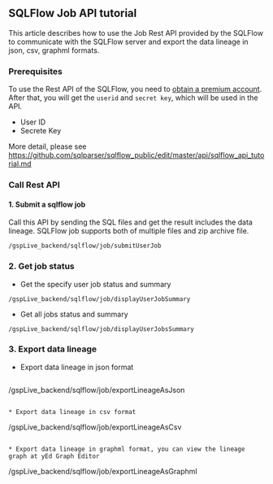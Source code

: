 ## SQLFlow Job API tutorial

This article describes how to use the Job Rest API provided by the SQLFlow to 
communicate with the SQLFlow server and export the data lineage in json, csv, graphml formats.

### Prerequisites
To use the Rest API of the SQLFlow, you need to <a href="https://gudusoft.com">obtain a premium account</a>. 
After that, you will get the `userid` and `secret key`, which will be used in the API.

- User ID
- Secrete Key

More detail, please see https://github.com/sqlparser/sqlflow_public/edit/master/api/sqlflow_api_tutorial.md

### Call Rest API

#### 1. Submit a sqlflow job

Call this API by sending the SQL files and get the result includes the data lineage. SQLFlow job supports both of multiple files and zip archive file.

```
/gspLive_backend/sqlflow/job/submitUserJob
```

### 2. Get job status

 * Get the specify user job status and summary
  ```
  /gspLive_backend/sqlflow/job/displayUserJobSummary
  ```
  
 * Get all jobs status and summary
 ```
 /gspLive_backend/sqlflow/job/displayUserJobsSummary
 ```

### 3. Export data lineage

 * Export data lineage in json format
   ```
  /gspLive_backend/sqlflow/job/exportLineageAsJson
  ```
 
 * Export data lineage in csv format
   ```
  /gspLive_backend/sqlflow/job/exportLineageAsCsv
  ```
 
 * Export data lineage in graphml format, you can view the lineage graph at yEd Graph Editor
   ```
   /gspLive_backend/sqlflow/job/exportLineageAsGraphml
  ``` 
